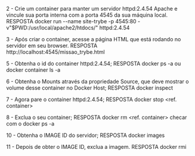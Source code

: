 2 - Crie um container para manter um servidor httpd:2.4.54 Apache e vincule sua porta interna com a porta 4545 da sua máquina local.
  RESPOSTA
    docker run --name site-trybe -p 4545:80 -v"$PWD:/usr/local/apache2/htdocs/" httpd:2.4.54

3 - Após criar o container, acesse a página HTML que está rodando no servidor em seu browser.
  RESPOSTA
    http://localhost:4545/missao_trybe.html

5 - Obtenha o id do container httpd:2.4.54;
  RESPOSTA
    docker ps -a ou docker container ls -a



6 - Obtenha o Mounts através da propriedade Source, que deve mostrar o volume desse container no Docker Host;
  RESPOSTA 
    docker inspect <container id>

7 - Agora pare o container httpd:2.4.54;
  RESPOSTA
    docker stop <ref. container>

8 - Exclua o seu container;
 RESPOSTA 
  docker rm <ref. container>
  checar com o docker ps -a

10 - Obtenha o IMAGE ID do servidor;
  RESPOSTA
    docker images

11 - Depois de obter o IMAGE ID, exclua a imagem.
  RESPOSTA
    docker rmi <imageID>